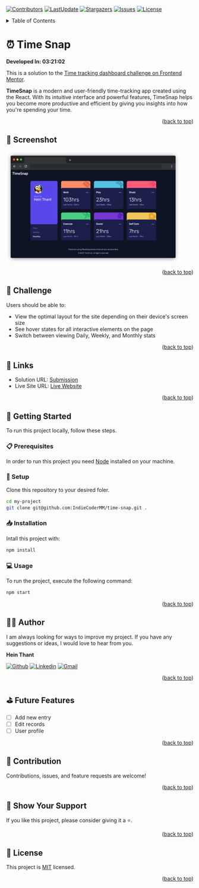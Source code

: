 <a name="readme-top"></a>
[![Contributors](https://img.shields.io/github/contributors/IndieCoderMM/time-snap)](https://github.com/IndieCoderMM/time-snap/graphs/contributors)
[![LastUpdate](https://img.shields.io/github/last-commit/IndieCoderMM/time-snap)](https://github.com/IndieCoderMM/time-snap/commits/main)
[![Stargazers](https://img.shields.io/github/stars/IndieCoderMM/time-snap)](https://github.com/IndieCoderMM/time-snap/stargazers)
[![Issues](https://img.shields.io/github/issues/IndieCoderMM/time-snap)](https://github.com/IndieCoderMM/time-snap/issues)
[![License](https://img.shields.io/github/license/IndieCoderMM/time-snap)](https://github.com/IndieCoderMM/time-snap/blob/main/LICENSE)

<details>
<summary>Table of Contents</summary>

- [⏰ Time Snap](#-time-snap)
  - [📸 Screenshot ](#-screenshot-)
  - [🎯 Challenge  ](#-challenge--)
  - [🔗 Links](#-links)
  - [📘 Getting Started  ](#-getting-started--)
    - [📋 Prerequisites](#-prerequisites)
    - [📂 Setup](#-setup)
    - [📥 Installation](#-installation)
    - [💻 Usage](#-usage)
  - [👨‍🚀 Author  ](#-author--)
  - [⛳ Future Features  ](#-future-features--)
  - [🤝 Contribution  ](#-contribution--)
  - [💖 Show Your Support  ](#-show-your-support--)
  - [📜 License ](#-license-)
</details>

# ⏰ Time Snap<a name="about-project"></a>
**Developed In: 03:21:02**

This is a solution to the [Time tracking dashboard challenge on Frontend Mentor](https://www.frontendmentor.io/challenges/time-tracking-dashboard-UIQ7167Jw).

**TimeSnap** is a modern and user-friendly time-tracking app created using the React. With its intuitive interface and powerful features, TimeSnap helps you become more productive and efficient by giving you insights into how you're spending your time.

<p align="right">(<a href="#readme-top">back to top</a>)</p>

## 📸 Screenshot <a name="screenshot"></a>

<img src="./app-screenshot.png" width=468 height=300 alt="screenshot" />

<p align="right">(<a href="#readme-top">back to top</a>)</p>

## 🎯 Challenge  <a name="key-features"></a>

Users should be able to:

- View the optimal layout for the site depending on their device's screen size
- See hover states for all interactive elements on the page
- Switch between viewing Daily, Weekly, and Monthly stats

<p align="right">(<a href="#readme-top">back to top</a>)</p>

## 🔗 Links

- Solution URL: [Submission](https://www.frontendmentor.io/solutions/time-tracking-dashboard-built-with-react-xPLAnIZCTr)
- Live Site URL: [Live Website](https://indiecodermm.github.io/time-snap/)

<p align="right">(<a href="#readme-top">back to top</a>)</p>

## 📘 Getting Started  <a name="getting-started"></a>

To run this project locally, follow these steps.

### 📋 Prerequisites

In order to run this project you need [Node](https://nodejs.org/en) installed on your machine.

### 📂 Setup

Clone this repository to your desired foler.

```sh
cd my-project
git clone git@github.com:IndieCoderMM/time-snap.git .
```

### 📥 Installation

Intall this project with:

```sh
npm install
```

### 💻 Usage

To run the project, execute the following command:

```sh
npm start
```

<p align="right">(<a href="#readme-top">back to top</a>)</p>

## 👨‍🚀 Author  <a name="author"></a>

I am always looking for ways to improve my project. If you have any suggestions or ideas, I would love to hear from you.

**Hein Thant**

[![Github](https://img.shields.io/badge/GitHub-673AB7?style=for-the-badge&logo=github&logoColor=white)](https://github.com/IndieCoderMM)
[![Linkedin](https://img.shields.io/badge/LinkedIn-0077B5?style=for-the-badge&logo=linkedin&logoColor=white)](https://linkedin.com/in/hthantoo)
[![Gmail](https://img.shields.io/badge/Gmail-D14836?style=for-the-badge&logo=gmail&logoColor=white)](mailto:hthant00chk@gmail.com)

<p align="right">(<a href="#readme-top">back to top</a>)</p>

## ⛳ Future Features  <a name="future-features"></a>

- [ ] Add new entry
- [ ] Edit records
- [ ] User profile

<p align="right">(<a href="#readme-top">back to top</a>)</p>

## 🤝 Contribution  <a name="contribution"></a>

Contributions, issues, and feature requests are welcome!

<p align="right">(<a href="#readme-top">back to top</a>)</p>

## 💖 Show Your Support  <a name="support"></a>

If you like this project, please consider giving it a ⭐.

<p align="right">(<a href="#readme-top">back to top</a>)</p>

## 📜 License <a name="license"></a>

This project is [MIT](./LICENSE) licensed.

<p align="right">(<a href="#readme-top">back to top</a>)</p>

